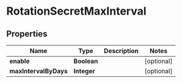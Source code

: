 

# RotationSecretMaxInterval


## Properties

Name | Type | Description | Notes
------------ | ------------- | ------------- | -------------
**enable** | **Boolean** |  |  [optional]
**maxIntervalByDays** | **Integer** |  |  [optional]



